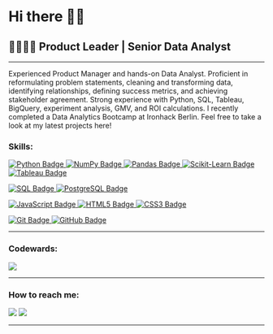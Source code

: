 <h1>Hi there 👋🏽</h1>
<h2>🍦👩🏽‍💻  Product Leader | Senior Data Analyst </h2>
<hr>
<p>
Experienced Product Manager and hands-on Data Analyst. Proficient in reformulating problem statements, cleaning and transforming data, identifying relationships, defining success metrics, and achieving stakeholder agreement. Strong experience with Python, SQL, Tableau, BigQuery, experiment analysis, GMV, and ROI calculations.
I recently completed a Data Analytics Bootcamp at Ironhack Berlin. Feel free to take a look at my latest projects here!
</p>
<h3>Skills:</h3>
<p>
<!-- Line 1: Python, Pandas, Scikit-Learn, NumPy -->
<p>
    <a href="https://github.com/PaolaGaray">
        <img src="https://img.shields.io/badge/-Python-black?style=flat-square&logo=python" alt="Python Badge">
    </a>
   <a href="https://github.com/PaolaGaray">
        <img src="https://img.shields.io/badge/-NumPy-013243?style=flat-square&logo=numpy" alt="NumPy Badge">
    </a>
    <a href="https://github.com/PaolaGaray">
        <img src="https://img.shields.io/badge/-Pandas-150458?style=flat-square&logo=pandas" alt="Pandas Badge">
    </a>
    <a href="https://github.com/PaolaGaray">
        <img src="https://img.shields.io/badge/-Scikit%20Learn-F7931E?style=flat-square&logo=scikit-learn" alt="Scikit-Learn Badge">
    </a>
    <a href="https://github.com/PaolaGaray">
        <img src="https://img.shields.io/badge/-Tableau-e97627?style=flat-square&logo=tableau" alt="Tableau Badge">
    </a>
</p>

<!-- Line 3: SQL, PostgreSQL -->
<p>
    <a href="https://github.com/PaolaGaray">
        <img src="https://img.shields.io/badge/-SQL-4479A1?style=flat-square&logo=amazon-dynamodb" alt="SQL Badge">
    </a>
    <a href="https://github.com/PaolaGaray">
        <img src="https://img.shields.io/badge/-PostgreSQL-316192?style=flat-square&logo=postgresql" alt="PostgreSQL Badge">
    </a>
</p>

<!-- Line 4: JavaScript, HTML5, CSS3 -->
<p>
    <a href="https://github.com/PaolaGaray">
        <img src="https://img.shields.io/badge/-JavaScript-F7DF1E?style=flat-square&logo=javascript" alt="JavaScript Badge">
    </a>
    <a href="https://github.com/PaolaGaray">
        <img src="https://img.shields.io/badge/-HTML5-E34F26?style=flat-square&logo=html5" alt="HTML5 Badge">
    </a>
    <a href="https://github.com/PaolaGaray">
        <img src="https://img.shields.io/badge/-CSS3-1572B6?style=flat-square&logo=css3" alt="CSS3 Badge">
    </a>
</p>

<!-- Line 5: Git, GitHub -->
<p>
    <a href="https://github.com/PaolaGaray">
        <img src="https://img.shields.io/badge/-Git-F05032?style=flat-square&logo=git" alt="Git Badge">
    </a>
    <a href="https://github.com/PaolaGaray">
        <img src="https://img.shields.io/badge/-GitHub-181717?style=flat-square&logo=github" alt="GitHub Badge">
    </a>
</p>

</p>
<hr>
<h3>Codewards:</h3>
<a href="https://www.codewars.com/users/PaolaGaray/badges/large"><img src="https://www.codewars.com/users/PaolaGaray/badges/large" /></a> 
<hr>
<h3>How to reach me:</h3>
<a href="https://www.linkedin.com/in/angelagaray/"><img src="https://img.shields.io/badge/linkedin-%230077B5.svg?&style=for-the-badge&logo=linkedin&logoColor=white" /></a> 
<a href="mailto:garay.angela@gmail.com?subject=Hi%20there"><img src="https://img.shields.io/badge/gmail-%23D14836.svg?&style=for-the-badge&logo=gmail&logoColor=white" /></a>
<hr>
